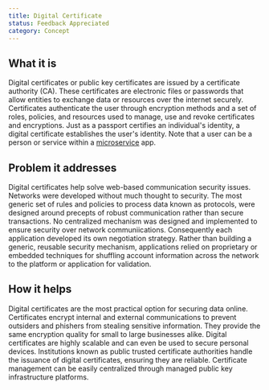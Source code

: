 ```yaml
---
title: Digital Certificate
status: Feedback Appreciated
category: Concept
---
```


## What it is
Digital certificates or public key certificates are issued by a certificate authority (CA). These certificates are electronic files or passwords that allow entities to exchange data or resources over the internet securely. 
Certificates authenticate the user through encryption methods and a set of roles, policies, and resources used to manage, use and revoke certificates and encryptions. Just as a passport certifies an individual's identity, a digital certificate establishes the user's identity. Note that a user can be a person or service within a [microservice](https://glossary.cncf.io/microservices/) app. 

## Problem it addresses
Digital certificates help solve web-based communication security issues. Networks were developed without much thought to security. The most generic set of rules and policies to process data known as protocols, were designed around precepts of robust communication rather than secure transactions. No centralized mechanism was designed and implemented to ensure security over network communiications. Consequently each application developed its own negotiation strategy. Rather than building a generic, reusable security mechanism, applications relied on proprietary or embedded techniques for shuffling account information across the network to the platform or application for validation.

## How it helps
Digital certificates are the most practical option for securing data online. Certificates encrypt internal and external communications to prevent outsiders and phishers from stealing sensitive information. They provide the same encryption quality for small to large businesses alike. 
Digital certificates are highly scalable and can even be used to secure personal devices. Institutions known as public trusted certificate authorities handle the issuance of digital certificates, ensuring they are reliable. Certificate management can be easily centralized through managed public key infrastructure platforms. 
